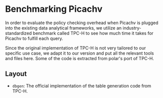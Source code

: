 # Benchmarking Picachv

In order to evaluate the policy checking overhead when Picachv is plugged into the existing data analytical frameworks, we utilize an industry-standardized benchmark called TPC-H to see how much time it takes for Picachv to fulfill each query.

Since the original implementation of TPC-H is not very tailored to our specific use case, we adapt it to our version and put all the relevant tools and files here. Some of the code is extracted from polar's port of TPC-H.

## Layout

- `dbgen`: The official implementation of the table generation code from TPC-H.
